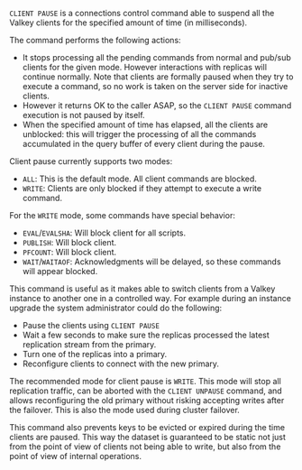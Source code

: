 `CLIENT PAUSE` is a connections control command able to suspend all the Valkey clients for the specified amount of time (in milliseconds).

The command performs the following actions:

* It stops processing all the pending commands from normal and pub/sub clients for the given mode. However interactions with replicas will continue normally. Note that clients are formally paused when they try to execute a command, so no work is taken on the server side for inactive clients.
* However it returns OK to the caller ASAP, so the `CLIENT PAUSE` command execution is not paused by itself.
* When the specified amount of time has elapsed, all the clients are unblocked: this will trigger the processing of all the commands accumulated in the query buffer of every client during the pause.

Client pause currently supports two modes:

* `ALL`: This is the default mode. All client commands are blocked.
* `WRITE`: Clients are only blocked if they attempt to execute a write command.

For the `WRITE` mode, some commands have special behavior:

* `EVAL`/`EVALSHA`: Will block client for all scripts.
* `PUBLISH`: Will block client.
* `PFCOUNT`: Will block client.
* `WAIT`/`WAITAOF`: Acknowledgments will be delayed, so these commands will appear blocked.

This command is useful as it makes able to switch clients from a Valkey instance to another one in a controlled way. For example during an instance upgrade the system administrator could do the following:

* Pause the clients using `CLIENT PAUSE`
* Wait a few seconds to make sure the replicas processed the latest replication stream from the primary.
* Turn one of the replicas into a primary.
* Reconfigure clients to connect with the new primary.

The recommended mode for client pause is `WRITE`. This mode will stop all replication traffic, can be
aborted with the `CLIENT UNPAUSE` command, and allows reconfiguring the old primary without risking accepting writes after the
failover. This is also the mode used during cluster failover.

This command also prevents keys to be evicted or expired during the time clients are paused.
This way the dataset is guaranteed to be static not just from the point of view of clients not being able to write,
but also from the point of view of internal operations.
